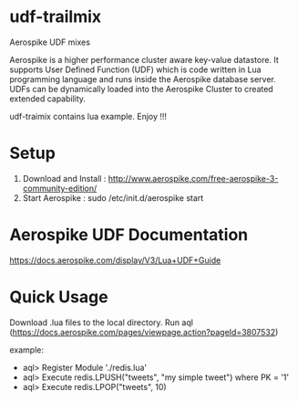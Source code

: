 udf-trailmix
============

Aerospike UDF mixes

Aerospike is a higher performance cluster aware key-value datastore. It supports User Defined Function (UDF) which is code written in Lua programming language and runs inside the Aerospike database server. UDFs can be dynamically loaded into the Aerospike Cluster to created extended capability.

udf-traimix contains lua example. Enjoy !!!


Setup
=====
1. Download and Install : http://www.aerospike.com/free-aerospike-3-community-edition/
2. Start Aerospike      : sudo /etc/init.d/aerospike start


Aerospike UDF Documentation
===========================
https://docs.aerospike.com/display/V3/Lua+UDF+Guide

Quick Usage
===========
Download .lua files to the local directory. Run aql (https://docs.aerospike.com/pages/viewpage.action?pageId=3807532)

example: 

- aql> Register Module './redis.lua'
- aql> Execute redis.LPUSH("tweets", "my simple tweet") where PK = '1'
- aql> Execute redis.LPOP("tweets", 10) 
